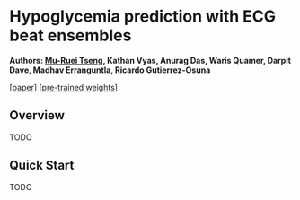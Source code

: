 # Hypoglycemia prediction with ECG beat ensembles

<b> Authors: <a href='https://morris88826.github.io/#/'>Mu-Ruei Tseng</a>, Kathan Vyas, Anurag Das, Waris Quamer, Darpit Dave, Madhav Erranguntla, Ricardo Gutierrez-Osuna</b>

[[paper]()] [[pre-trained weights]()]


## Overview
TODO

## Quick Start
TODO